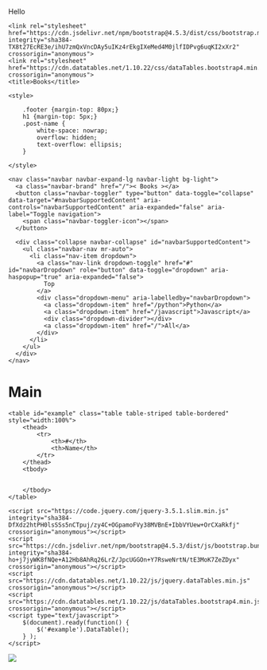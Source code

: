 Hello
<html lang="en">
  <head>
    <meta charset="utf-8">
    <meta name="viewport" content="width=device-width, initial-scale=1, shrink-to-fit=no">

    <link rel="stylesheet" href="https://cdn.jsdelivr.net/npm/bootstrap@4.5.3/dist/css/bootstrap.min.css" integrity="sha384-TX8t27EcRE3e/ihU7zmQxVncDAy5uIKz4rEkgIXeMed4M0jlfIDPvg6uqKI2xXr2" crossorigin="anonymous">
    <link rel="stylesheet" href="https://cdn.datatables.net/1.10.22/css/dataTables.bootstrap4.min.css" crossorigin="anonymous">
    <title>Books</title>

    <style>

        .footer {margin-top: 80px;}
        h1 {margin-top: 5px;}
        .post-name {
            white-space: nowrap;
            overflow: hidden;
            text-overflow: ellipsis;
        }
        
    </style>
  </head>
  <body>

    <nav class="navbar navbar-expand-lg navbar-light bg-light">
      <a class="navbar-brand" href="/">< Books ></a>
      <button class="navbar-toggler" type="button" data-toggle="collapse" data-target="#navbarSupportedContent" aria-controls="navbarSupportedContent" aria-expanded="false" aria-label="Toggle navigation">
        <span class="navbar-toggler-icon"></span>
      </button>

      <div class="collapse navbar-collapse" id="navbarSupportedContent">
        <ul class="navbar-nav mr-auto">
          <li class="nav-item dropdown">
            <a class="nav-link dropdown-toggle" href="#" id="navbarDropdown" role="button" data-toggle="dropdown" aria-haspopup="true" aria-expanded="false">
              Top
            </a>
            <div class="dropdown-menu" aria-labelledby="navbarDropdown">
              <a class="dropdown-item" href="/python">Python</a>
              <a class="dropdown-item" href="/javascript">Javascript</a>
              <div class="dropdown-divider"></div>
              <a class="dropdown-item" href="/">All</a>
            </div>
          </li>
        </ul>
      </div>
    </nav>


<main role="main" class="container">

  <div class="starter-template">
    <h1>Main</h1>

    <table id="example" class="table table-striped table-bordered" style="width:100%">
        <thead>
            <tr>
                <th>#</th>
                <th>Name</th>
            </tr>
        </thead>
        <tbody>


        </tbody>
    </table>

  </div>

</main>

<div class="footer"></div>


    <script src="https://code.jquery.com/jquery-3.5.1.slim.min.js" integrity="sha384-DfXdz2htPH0lsSSs5nCTpuj/zy4C+OGpamoFVy38MVBnE+IbbVYUew+OrCXaRkfj" crossorigin="anonymous"></script>
    <script src="https://cdn.jsdelivr.net/npm/bootstrap@4.5.3/dist/js/bootstrap.bundle.min.js" integrity="sha384-ho+j7jyWK8fNQe+A12Hb8AhRq26LrZ/JpcUGGOn+Y7RsweNrtN/tE3MoK7ZeZDyx" crossorigin="anonymous"></script>
    <script src="https://cdn.datatables.net/1.10.22/js/jquery.dataTables.min.js" crossorigin="anonymous"></script>
    <script src="https://cdn.datatables.net/1.10.22/js/dataTables.bootstrap4.min.js" crossorigin="anonymous"></script>
    <script type="text/javascript">
        $(document).ready(function() {
            $('#example').DataTable();
        } );
    </script>

  </body>
</html>
<img src=C:\Users\G5\Desktop\less1.jpg>